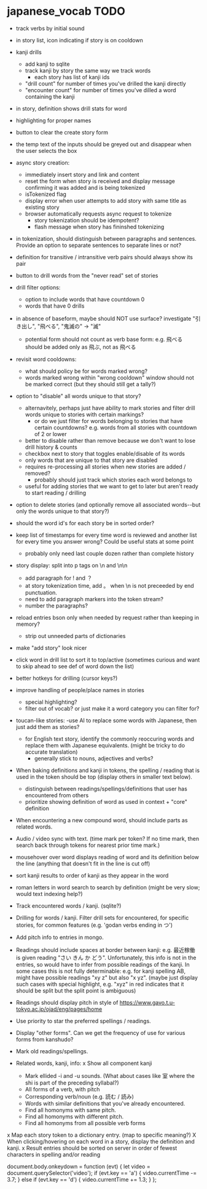# japanese_vocab TODO

- track verbs by initial sound

- in story list, icon indicating if story is on cooldown

- kanji drills
    - add kanji to sqlite
    - track kanji by story the same way we track words
        - each story has list of kanji ids
    - "drill count" for number of times you've drilled the kanji directly
    - "encounter count" for number of times you've dilled a word containing the kanji

- in story, definition shows drill stats for word



- highlighting for proper names

- button to clear the create story form
- the temp text of the inputs should be greyed out and disappear when the user selects the box
- async story creation:
    - immediately insert story and link and content
    - reset the form when story is received and display message confirming it was added and is being tokenized
    - isTokenized flag
    - display error when user attempts to add story with same title as existing story
    - browser automatically requests async request to tokenize
        - story tokenization should be idempotent?
        - flash message when story has fininshed tokenizing

- in tokenization, should distinguish between paragraphs and sentences. Provide an option to separate sentences to separate lines or not?

- definition for transitive / intransitive verb pairs should always show its pair

- button to drill words from the "never read" set of stories

- drill filter options:
    - option to include words that have countdown 0
    - words that have 0 drills

- in absence of baseform, maybe should NOT use surface? investigate "引き出し", "飛べる", "鬼滅の" -> "滅"
    - potential form should not count as verb base form: e.g. 飛べる should be added only as 飛ぶ, not as 飛べる

- revisit word cooldowns:
    - what should policy be for words marked wrong?
    - words marked wrong within "wrong cooldown"  window should not be marked correct (but they should still get a tally?)

- option to "disable" all words unique to that story?
    - alternavitely, perhaps just have ability to mark stories and filter drill words unique to stories with certain markings?
        - or do we just filter for words belonging to stories that have certain countdowns? e.g. words from all stories with countdown of 2 or lower
    - better to disable rather than remove because we don't want to lose drill history & counts
    - checkbox next to story that toggles enable/disable of its words
    - only words that are unique to that story are disabled
    - requires re-processing all stories when new stories are added / removed?
        - probably should just track which stories each word belongs to
    - useful for adding stories that we want to get to later but aren't ready to start reading / drilling
    
- option to delete stories (and optionally remove all associated words--but only the words unique to that story?)
- should the word id's for each story be in sorted order?

- keep list of timestamps for every time word is reviewed and another list for every time you answer wrong? Could be useful stats at some point
    - probably only need last couple dozen rather than complete history

- story display: split into p tags on \n and \n\n
    - add paragraph for ! and ？
    - at story tokenization time, add 。 when \n is not preceeded by end punctuation.
    - need to add paragraph markers into the token stream?
    - number the paragraphs?

- reload entries bson only when needed by request rather than keeping in memory?
    - strip out unneeded parts of dictionaries
- make "add story" look nicer
- click word in drill list to sort it to top/active (sometimes curious and want to skip ahead to see def of word down the list)
- better hotkeys for drilling (cursor keys?)

- improve handling of people/place names in stories
    - special highlighting?
    - filter out of vocab? or just make it a word category you can filter for?

- toucan-like stories:
    -use AI to replace some words with Japanese, then just add them as stories?
    - for English text story, identify the commonly reoccuring words and replace them with Japanese equivalents. (might be tricky to do accurate translation)
        - generally stick to nouns, adjectives and verbs?

- When baking definitions and kanji in tokens, the spelling / reading that is used in the token should be top (display others in smaller text below).
    - distinguish between readings/spellings/definitions that user has encountered from others
    - prioritize showing definition of word as used in context + "core" definition

- When encountering a new compound word, should include parts as related words.
- Audio / video sync with text. (time mark per token? If no time mark, then search back through tokens for nearest prior time mark.)
- mousehover over word displays reading of word and its definition below the line (anything that doesn't fit in the line is cut off)

- sort kanji results to order of kanji as they appear in the word
- roman letters in word search to search by definition (might be very slow; would text indexing help?)

- Track encountered words / kanji. (sqlite?)
- Drilling for words / kanji. Filter drill sets for encountered, for specific stories, for common features (e.g. 'godan verbs ending in つ')

- Add pitch info to entries in mongo.
- Readings should include spaces at border between kanji: e.g. 最近稼働 is given reading "さい きん か どう". Unfortunately, this info is not in the entries, so would have to infer from possible readings of the kanji. In some cases this is not fully determinable: e.g. for kanji spelling AB, might have possible readings "xy z" but also "x yz". (maybe just display such cases with special highlight, e.g. "xyz" in red indicates that it should be split but the split point is ambiguous)
- Readings should display pitch in style of https://www.gavo.t.u-tokyo.ac.jp/ojad/eng/pages/home
- Use priority to star the preferred spellings / readings.
- Display "other forms". Can we get the frequency of use for various forms from kanshudo?
- Mark old readings/spellings.
- Related words, kanji, info:
    x Show all component kanji
    - Mark ellided -i and -u sounds. (What about cases like 室 where the shi is part of the preceding syllabal?)
    - All forms of a verb, with pitch
    - Corresponding verb/noun (e.g. 読む / 読み)
    - Words with similar definitions that you've already encountered.
    - Find all homonyms with same pitch.
    - Find all homonyms with different pitch.
    - Find all homonyms from all possible verb forms


x Map each story token to a dictionary entry. (map to specific meaning?)
X When clicking/hovering on each word in a story, display the definition and kanji.
x Result entries should be sorted on server in order of fewest characters in spelling and/or reading


document.body.onkeydown = function (evt) {
    let video = document.querySelector('video');
    if (evt.key == 'a') {
        video.currentTime -= 3.7;
    } else if (evt.key == 'd') {
        video.currentTime += 1.3;
    }
};